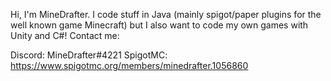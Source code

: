 Hi, I'm MineDrafter. I code stuff in Java (mainly spigot/paper plugins for the well known game Minecraft) but I also want to code my own games with Unity and C#!
Contact me:

Discord: MineDrafter#4221                                                                                             SpigotMC: https://www.spigotmc.org/members/minedrafter.1056860
